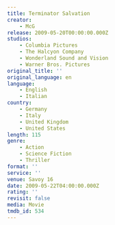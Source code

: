 ```yaml
---
title: Terminator Salvation
creator:
    - McG
release: 2009-05-20T00:00:00.000Z
studios:
    - Columbia Pictures
    - The Halcyon Company
    - Wonderland Sound and Vision
    - Warner Bros. Pictures
original_title: ''
original_language: en
language:
    - English
    - Italian
country:
    - Germany
    - Italy
    - United Kingdom
    - United States
length: 115
genre:
    - Action
    - Science Fiction
    - Thriller
format: ''
service: ''
venue: Savoy 16
date: 2009-05-22T04:00:00.000Z
rating: ''
revisit: false
media: Movie
tmdb_id: 534
---
```



